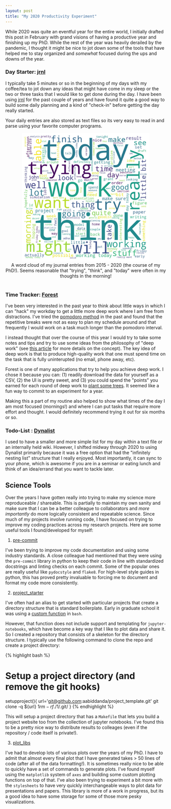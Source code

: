 ```yaml
---
layout: post
title: "My 2020 Productivity Experiment"
---
```


While 2020 was quite an eventful year for the entire world, I initially drafted this post in February with grand visions of having a productive year and finishing up my PhD. While the rest of the year was heavily derailed by the pandemic, I thought it might be nice to jot down some of the tools that have helped me to stay organized and *somewhat* focused during the ups and downs of the year.  

### Day Starter: [jrnl](https://jrnl.sh/)

I typically take 5 minutes or so in the beginning of my days with my coffee/tea to jot down any ideas that might have come in my sleep or the two or three tasks that I would like to get done during the day. I have been using [jrnl](https://jrnl.sh/) for the past couple of years and have found it quite a good way to build some daily planning and a kind of "check-in" before getting the day really started. 

Your daily entries are also stored as text files so its very easy to read in and parse using your favorite computer programs. 
 
<div style="text-align: center">
<img src="/images/blog_images/tools/wordcloud_2020_PhD.jpg" width="400" height="400"><br>
A word cloud of my journal entries from 2015 - 2020 (the course of my PhD!). Seems reasonable that "trying", "think", and "today" were often in my thoughts in the morning!<br>
<br>
</div>

### Time Tracker: [Forest](https://www.forestapp.cc/) 

I've been very interested in the past year to think about little ways in which I can "hack" my workday to get a little more deep work where I am free from distractions. I've tried the [pomodoro method](https://en.wikipedia.org/wiki/Pomodoro_Technique) in the past and found that the repetitive breaks were not as easy to plan my schedule around and that frequently I would work on a task much longer than the pomodoro interval.

I instead thought that over the course of this year I would try to take some notes and tips and try to use some ideas from the philosophy of "deep work" (see [this article](https://knowledge.wharton.upenn.edu/article/deep-work-the-secret-to-achieving-peak-productivity/) for more details on the concept). The key idea of deep work is that to produce high-quality work that one must spend time on the task that is fully uninterupted (no email, phone away, etc).

Forest is one of many applications that try to help you achieve deep work. I chose it because you can: (1) readily download the data for yourself as a CSV, (2) the UI is pretty sweet, and (3) you could spend the "points" you earned for each round of deep work to [plant some trees](https://trees.org/sponsor/forest-app/). It seemed like a fun way to commit to an experiment for a year.  

Making this a part of my routine also helped to show what times of the day I am most focused (mornings!) and where I can put tasks that require more effort and thought. I would definitely recommend trying it out for six months or so. 

### Todo-List : [Dynalist](https://dynalist.io/why)

I used to have a smaller and more simple list for my day within a text file or an internally held wiki. However, I shifted midway through 2020 to using Dynalist primarily because it was a free option that had the "infinitely nesting list" structure that I really enjoyed. Most importantly, it can sync to your phone, which is awesome if you are in a seminar or eating lunch and think of an idea/errand that you want to tackle later. 

## Science Tools 

Over the years I have gotten really into trying to make my science more reproduceable / shareable. This is partially to maintain my own sanity and make sure that I can be a better colleague to collaborators and *more importantly* do more logically consistent and repeatable science. Since much of my projects involve running code, I have focused on trying to improve my coding practices across my research projects. Here are some useful tools I found/developed for myself:

1. [pre-commit](https://pre-commit.com/)

I've been trying to improve my code documentation and using some industry standards. A close colleague had mentioned that they were using the `pre-commit` library in python to keep their code in line with standardized docstrings and linting checks on each commit. Some of the popular ones are really useful like `pydocstyle` and `flake8`. For high-level style guides in python, this has proved pretty invaluable to forcing me to document and format my code more consistently.

2. [project_starter](https://github.com/aabiddanda/project_template)

I've often had an alias to get started with particular projects that create a directory structure that is standard boilerplate. Early in graduate school it was using a [custom function]() in `bash`. 

However, that function does not include support and templating for `jupyter-notebooks`, which have become a key way that I like to plot data and share it. So I created a repository that consists of a skeleton for the directory structure. I typically use the following command to clone the repo and create a project directory:

{% highlight bash %}
# Setup a project directory (and remove the git hooks)
setupproject(){
  url='git@github.com:aabiddanda/project_template.git'
  git clone -q ${url} $1
  rm -rf ./$1/.git/
}
{% endhighlight %}

This will setup a project directory that has a `Makefile` that lets you build a project website too from the collection of jupyter notebooks. I've found this to be a pretty nice way to distribute results to colleages (even if the repository / code itself is private!). 

3. [plot_libs](https://github.com/aabiddanda/arjun_plot)

I've had to develop lots of various plots over the years of my PhD. I have to admit that almost every final plot that I have generated takes > 50 lines of code (after all of the data formatting!). It is sometimes really nice to be able to quickly have a set of commands to generate plots. I've found myself using the `matplotlib` system of `axes` and building some custom plotting functions on top of that. I've also been trying to experiment a bit more with the `stylesheets` to have very quickly interchangeable ways to plot data for presentations and papers. This library is more of a work in progress, but its a good idea to have some storage for some of those more pesky visualizations. 

